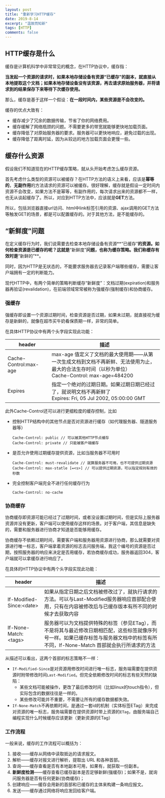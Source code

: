 ```yaml
---
layout: post
title: "重新学习HTTP缓存"
date: 2019-8-14
excerpt: "温故而知新"
tags: [HTTP]
comments: false
---
```


## HTTP缓存是什么

缓存是计算机科学中非常常见的概念，在HTTP协议中，缓存指：

**当发起一个资源的请求时，如果本地存储设备有资源“已缓存”的副本，就直接从本地提取这个文档；如果本地存储设备没有该资源，再去请求原始服务器，并将请求到的结果保存下来等待下次缓存使用。**

那么，缓存是基于这样一个假设：**在一段时间内，某些资源是不会改变的。**

缓存的优点大致有：

- 缓存减少了冗余的数据传输，节省了你的网络费用。
- 缓存缓解了网络瓶颈的问题。不需要更多的带宽就能够更快地加载页面。 
- 缓存降低了对原始服务器的要求。服务器可以更快地响应，避免过载的出现。 
- 缓存降低了距离时延，因为从较远的地方加载页面会更慢一些。

## 缓存什么资源

假设我们不知道现在的HTTP缓存策略，就从头开始考虑怎么缓存资源。

首先考虑什么类型的资源可以被缓存？在HTTP方法的语义上来看，应该是**幂等的**，**无副作用**的方法请求的资源可以被缓存。很好理解，缓存就是假设一定时间内资源不会改变，如果方法不是幂等，有副作用的，每次请求出来的资源都不一样，也无从谈起缓存了。所以，对应到HTTP方法中，应该就是**GET**方法。

所以，包括浏览器直接url访问、html中link标签引用的资源、ajax调用的GET方法等触发GET的场景，都是可以配置缓存的。对于其他方法，是不能缓存的。

## “新鲜度”问题

在定义缓存行为时，我们说需要去检查本地存储设备有资源**“已缓存”**的资源。如何检查资源是已缓存的呢？这就是**“新鲜度”**问题，也称为缓存策略。我们称缓存有效时是**“新鲜的”**。

同时，因为HTTP是无状态的，不能要求服务器去记录客户端哪些缓存，需要让客户端拥有一定的判断能力。

现代HTTP中，有两个简单的策略判断缓存“新鲜度”：文档过期(expiration)和服务器再验证(revalidation)，在前端领域常常被称为强缓存(强制缓存)和协商缓存。

### 强缓存

强缓存即设置一个资源过期时间，检查资源是否过期，如果未过期，就直接视为缓存是新鲜的，就像在超市买牛奶看保质期一样，非常的简单。

在具体HTTP协议中有两个头字段实现此功能：

| header                | 描述                                                         |
| --------------------- | ------------------------------------------------------------ |
| Cache-Control:max-age | max-age 值定义了文档的最大使用期——从第一次生成文档到文档不再新鲜、无法使用为止，最大的合法生存时间（以秒为单位） <br>Cache-Control: max-age=484200 |
| Expires               | 指定一个绝对的过期日期。如果过期日期已经过了，就说明文档不再新鲜了 <br>Expires: Fri, 05 Jul 2002, 05:00:00 GMT |

此外Cache-Control还可以进行更细粒度的缓存控制，比如

- 控制HTTP结构中的其他节点是否对资源进行缓存（如代理服务器、隧道服务器等）

  ```
  Cache-Control: public // 可以被其他HTTP节点缓存
  Cache-Control: private // 只能被客户端缓存
  ```

- 是否允许使用过期缓存提供资源，比如当服务器不可用时

  ```
  Cache-Control: must-revalidate // 就算服务器不可用，也不可提供过期资源
  Cache-Control: max-statle [=<s>] // 可以提供过期资源，可以指定规则有效的秒数
  ```

- 完全控制客户端完全不进行任何缓存行为

  ```
  Cache-Control: no-cache
  ```

### 协商缓存

协商缓存即资源可能已经过了过期时间，或者没设置过期时间，但是实际上服务器资源并没有更新，客户端可以使用缓存这样的场景。对于客户端，其信息是缺失的，需要和服务器进行协商才知道是否能够用缓存。

协商缓存不依赖过期时间，需要客户端和服务器用资源进行协商，那么就需要对资源进行唯一标志，客户端拿着资源的标志去问服务端，我这个编号的资源是否过期，按照服务器的响应来决定是否用缓存，若协商缓存成功，服务器返回304，客户端就可以拿缓存进行响应了。

在具体的HTTP协议中有两个头字段实现此功能：

| header                    | 描述                                                         |
| ------------------------- | ------------------------------------------------------------ |
| If-Modified-Since:\<date> | 如果从指定日期之后文档被修改过了，就执行请求的方法。可以与Last-Modified服务器响应首部配合使用，只有在内容被修改后与已缓存版本有所不同的时候才去获取内容 |
| If-None-Match:\<tags>     | 服务器可以为文档提供特殊的标签（参见ETag），而不是将其与最近修改日期相匹配，这些标签就像序列号一样。如果已缓存标签与服务器文档中的标签有所不同，If-None-Match 首部就会执行所请求的方法 |

从描述可以看出，这两个首部的标志策略不一样：

- `If-Modified-Since`是对资源用修改时间进行唯一标志，服务端需要在提供资源时附带修改时间`Last-Modified`。但完全依赖修改时间的标志有些天然的缺陷：
  - 某些文档可能被操作，更改了最后修改时间（比如linux的touch指令），但实际包含的数据往往是一样的。
  - 某些修改可能并不重要，不需要让所有的缓存数据都失效。
- `If-None-Match`不再依赖时间，是通过一套id的机制（实体标签ETag）来完成对资源的唯一标志，服务端需要在提供资源时带上资源的`ETag`，由服务端自己编程实现什么时候缓存应该更新（更新资源的ETag）

### 工作流程

一般来说，缓存的工作流程可以概括为：

1. 接收——缓存从网络中读取抵达的请求报文。
2. 解析——缓存对报文进行解析，提取出 URL 和各种首部。 
3. 查询——缓存查看是否有本地副本可用，如果有，就获取一份副本。 
4. **新鲜度检测**——缓存查看已缓存副本是否足够新鲜(强缓存)；如果不是，就询问服务器是否有任何更新(协商缓存)；
5. 创建响应——缓存会用新的首部和已缓存的主体来构建一条响应报文。 
6. 发送——缓存通过网络将响应发回给客户端。